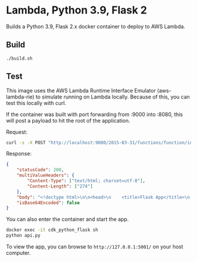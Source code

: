 # Lambda, Python 3.9, Flask 2

Builds a Python 3.9, Flask 2.x docker container to deploy to AWS Lambda.

## Build

```
./build.sh
```

## Test

This image uses the AWS Lambda Runtime Interface Emulator (aws-lambda-rie) to simulate running on Lambda locally.  Because of this, you can test this locally with curl.

If the container was built with port forwarding from :9000 into :8080, this will post a payload to hit the root of the application.

Request:

```zsh
curl -s -X POST "http://localhost:9000/2015-03-31/functions/function/invocations" -d @tests/test_index.json
```

Response:

```json
{
    "statusCode": 200,
    "multiValueHeaders": {
        "Content-Type": ["text/html; charset=utf-8"],
        "Content-Length": ["274"]
    },
    "body": "<!doctype html>\n\n<head>\n    <title>Flask App</title>\n    <meta name=\"description\" content=\"A Flask App\">\n    <meta name=\"keywords\" content=\"cdk python web flask\">\n</head>\n<html>\n\n<body>\n    <p>CDK Python Web Apps - Flask</p>\n    <p><a href=\"api\">API</a></p>\n</body>\n\n</html>",
    "isBase64Encoded": false
}
```

You can also enter the container and start the app.

```zsh
docker exec -it cdk_python_flask sh
python api.py
```

To view the app, you can browse to `http://127.0.0.1:5001/` on your host computer.